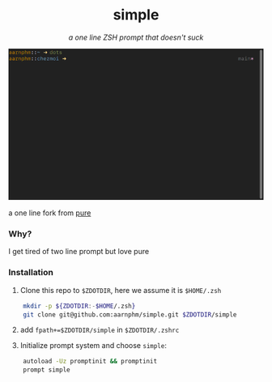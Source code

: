 <h1 align="center">simple</h1>

<p align="center"><i>a one line ZSH prompt that doesn't suck</i></p>

![simple](./screenshot.png)

a one line fork from [pure](https://github.com/sindresorhus/pure)

### Why?

I get tired of two line prompt but love pure

### Installation

1. Clone this repo to `$ZDOTDIR`, here we assume it is `$HOME/.zsh`

```sh
    mkdir -p ${ZDOTDIR:-$HOME/.zsh}
    git clone git@github.com:aarnphm/simple.git $ZDOTDIR/simple
```

2. add `fpath+=$ZDOTDIR/simple` in `$ZDOTDIR/.zshrc`

3. Initialize prompt system and choose `simple`:

```sh
    autoload -Uz promptinit && promptinit
    prompt simple
```
